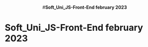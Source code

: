 
<p align="center">
  #<b>Soft_Uni_JS-Front-End february 2023</b><br>
</p>

# Soft_Uni_JS-Front-End february 2023
